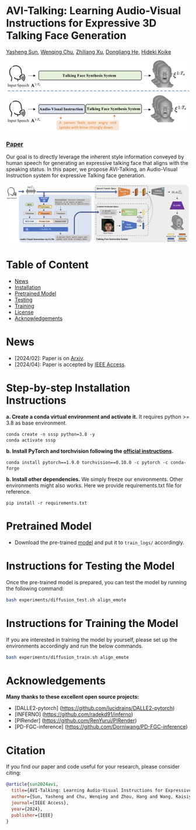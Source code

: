 # AVI-Talking: Learning Audio-Visual Instructions for Expressive 3D Talking Face Generation
[Yasheng Sun](https://scholar.google.com/citations?user=Vrq1yOEAAAAJ&hl=en), [Wenqing Chu](https://scholar.google.com/citations?hl=en&user=1Ae0CMgAAAAJ), [Zhiliang Xu](https://scholar.google.com/citations?user=93ZNjNgAAAAJ&hl=en), [Dongliang He](https://scholar.google.com/citations?hl=en&user=ui6DYGoAAAAJ), [Hideki Koike](https://scholar.google.com/citations?user=Ih8cJXQAAAAJ&hl=en)

<img src='./misc/teaser.png' width=600>

### [Paper](https://ieeexplore.ieee.org/abstract/document/10504116)
Our goal is to directly leverage the inherent style information conveyed by human speech for generating an expressive talking face that aligns with the speaking status. In this paper, we propose AVI-Talking, an Audio-Visual Instruction system for expressive Talking face generation.

<img src='./misc/method.png' width=800>


# Table of Content
- [News](#news)
- [Installation](#step-by-step-installation-instructions)
- [Pretrained Model](#pretrained-model)
- [Testing](#testing)
- [Training](#training)
- [License](#license)
- [Acknowledgements](#acknowledgements)


# News
- [2024/02]: Paper is on [Arxiv](https://arxiv.org/abs/2402.16124).
- [2024/04]: Paper is accepted by [IEEE Access](https://ieeexplore.ieee.org/abstract/document/10504116).


# Step-by-step Installation Instructions

**a. Create a conda virtual environment and activate it.**
It requires python >= 3.8 as base environment.
```shell
conda create -n sssp python=3.8 -y
conda activate sssp
```

**b. Install PyTorch and torchvision following the [official instructions](https://pytorch.org/).**
```shell
conda install pytorch==1.9.0 torchvision==0.10.0 -c pytorch -c conda-forge
```

**b. Install other dependencies.**
We simply freeze our environments. Other environments might also works. Here we provide requirements.txt file for reference.
```shell
pip install -r requirements.txt
```


# Pretrained Model
- Download the pre-trained [model](https://1drv.ms/f/c/7c0cd8158f160d40/EvrKJUDg3vJOlrKYGCGnW1gBHb1BY6ooSCS2EVqet5Zslw?e=wpYHSB) and put it to `train_logs/` accordingly.  

# Instructions for Testing the Model

Once the pre-trained model is prepared, you can test the model by running the following command:
```bash
bash experiments/diffusion_test.sh align_emote
```

# Instructions for Training the Model
If you are interested in training the model by yourself, please set up the environments accordingly and run the below commands. 
```bash
bash experiments/diffusion_train.sh align_emote
```


# Acknowledgements

**Many thanks to these excellent open source projects:**
- [DALLE2-pytorch] (https://github.com/lucidrains/DALLE2-pytorch)
- [INFERNO] (https://github.com/radekd91/inferno)
- [PIRender] (https://github.com/RenYurui/PIRender)
- [PD-FGC-inference] (https://github.com/Dorniwang/PD-FGC-inference)


# Citation
If you find our paper and code useful for your research, please consider citing:
```bibtex
@article{sun2024avi,
  title={AVI-Talking: Learning Audio-Visual Instructions for Expressive 3D Talking Face Generation},
  author={Sun, Yasheng and Chu, Wenqing and Zhou, Hang and Wang, Kaisiyuan and Koike, Hideki},
  journal={IEEE Access},
  year={2024},
  publisher={IEEE}
}
```